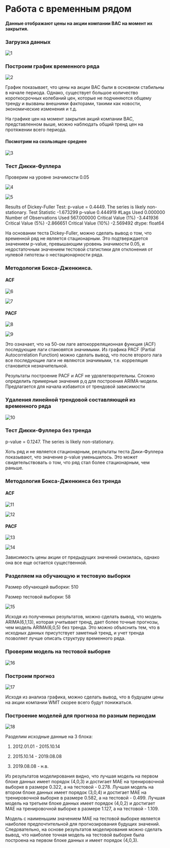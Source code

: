 # Работа с временным рядом
#### Данные отображают цены на акции компании BAC на момент их закрытия.

### Загрузка данных

![1](https://user-images.githubusercontent.com/114734035/236707918-2eca3fa2-bdf4-4335-beba-e3ee20d1e0f2.png)

### Построим график временного ряда

![2](https://user-images.githubusercontent.com/114734035/236707929-76efe6c0-6964-46b4-8f78-3f9d388905de.png)

График показывает, что цены на акции BAC были в основном стабильны в начале периода. Однако, существует большое количество короткосрочных колебаний цен, которые не подчиняются общему тренду и вызваны внешними факторами, такими как новости, экономические изменения и т.д.

На графике цен на момент закрытия акций компании BAC, представленном выше, можно наблюдать общий тренд цен на протяжении всего периода.

#### Посмотрим на скользящее среднее

![3](https://user-images.githubusercontent.com/114734035/236707942-9fe36fae-34c4-4e9e-b99d-b6238d06620d.png)

### Тест Дикки-Фуллера 

Проверим на уровне значимости 0.05

![4](https://user-images.githubusercontent.com/114734035/236707950-62442d24-3dcc-49e8-89d9-20ac512bd4d9.png)

![5](https://user-images.githubusercontent.com/114734035/236707959-8c0b5857-08e2-4ec2-889f-6969e986d904.png)

Results of Dickey-Fuller Test:
p-value = 0.4449. The series is likely non-stationary.
Test Statistic                  -1.673299
p-value                          0.444919
#Lags Used                       0.000000
Number of Observations Used    567.000000
Critical Value (1%)             -3.441936
Critical Value (5%)             -2.866651
Critical Value (10%)            -2.569492
dtype: float64

На основании теста Dickey-Fuller, можно сделать вывод о том, что временной ряд не является стационарным. Это подтверждается значением p-value, превышающим уровень значимости 0.05, и недостаточным значением тестовой статистики для отклонения от нулевой гипотезы о нестационарности ряда.

### Методология Бокса-Дженкинса.
#### ACF

![6](https://user-images.githubusercontent.com/114734035/236707978-f48ea200-70a8-4aab-95b4-82524488567c.png)

![7](https://user-images.githubusercontent.com/114734035/236707983-59009bfd-ce4b-4008-bf25-27965fa8c120.png)

#### PACF

![8](https://user-images.githubusercontent.com/114734035/236707993-53c38667-b8ae-4aa4-ac03-eff7fc0050ce.png)

![9](https://user-images.githubusercontent.com/114734035/236707997-7b4980a1-69c2-4103-92c9-557adb73b1b9.png)

Это означает, что на 50-ом лаге автокорреляционная функция (ACF) последующие лаги становятся значимыми. Из графика PACF (Partial Autocorrelation Function) можно сделать вывод, что после второго лага все последующие лаги не являются значимыми, т.е. корреляция становится незначительной.

Результаты построение PACF и ACF не удовлетворительны. Сложно определить примерные значения p,q для построения ARIMA-модели. Предлагается для начала избавится от трендовой зависимости

### Удаления линейной трендовой составляющей из временного ряда

![10](https://user-images.githubusercontent.com/114734035/236708018-54bd518a-8174-45a9-8d2e-ca65dba0e2c8.png)

### Тест Дикки-Фуллера  без тренда

p-value = 0.1247. The series is likely non-stationary.

Хоть ряд и не является стационарным, результаты теста Дики-Фуллера показывают, что значение p-value уменьшилось. Это может свидетельствовать о том, что ряд стал более стационарным, чем раньше.

### Методология Бокса-Дженкинса без тренда

#### ACF

![11](https://user-images.githubusercontent.com/114734035/236708028-e8fb1efd-5731-42bd-a7f9-0b6c0f57d06b.png)

![12](https://user-images.githubusercontent.com/114734035/236708033-a0d7b3b2-2119-4d9b-979b-c5210d5b7ffe.png)

#### PACF

![13](https://user-images.githubusercontent.com/114734035/236708039-13c6ad30-8391-4db9-9ba8-c0bb0730fe7a.png)

![14](https://user-images.githubusercontent.com/114734035/236708095-bca8e091-5a58-47de-abce-98aad2160271.png)

Зависимость цены акции от предыдущих значений снизилась, однако она все еще остается существенной.

### Разделяем на обучающую и тестовую выборки

Размер обучающей выборки: 510

Размер тестовой выборки: 58

![15](https://user-images.githubusercontent.com/114734035/236708100-f10692a3-b564-4220-9e93-886f646eec9d.png)

Исходя из полученных результатов, можно сделать вывод, что модель ARIMA(6,1,13), которая учитывает тренд, дает более точные прогнозы, чем модель ARIMA(6,0,5) без тренда. Это можно объяснить тем, что в исходных данных присутствует заметный тренд, и учет тренда позволяет лучше описать структуру временного ряда.

### Проверим модель на тестовой выборке

![16](https://user-images.githubusercontent.com/114734035/236708106-48b197bd-0466-4870-9766-9ec2ec2b93d5.png)

### Построим прогноз

![17](https://user-images.githubusercontent.com/114734035/236708134-1bd1b497-c155-4f1b-9acd-1d303f386873.png)

Исходя из анализа графика, можно сделать вывод, что в будущем цены на акции компании WMT скорее всего будут понижаться.

### Построение моделей для прогноза по разным периодам

![18](https://user-images.githubusercontent.com/114734035/236708116-6612b3d2-f07d-4d08-8801-349978ce9810.png)

Разделим исходные данные на 3 блока:

1) 2012.01.01 - 2015.10.14

2) 2015.10.14 - 2019.08.08

3) 2019.08.08 - н.в.

Из результатов моделирования видно, что лучшая модель на первом блоке данных имеет порядок (4,0,3) и достигает MAE на тренировочной выборке в размере 0.322, а на тестовой - 0.278. Лучшая модель на втором блоке данных имеет порядок (3,0,4) и достигает MAE на тренировочной выборке в размере 0.582, а на тестовой - 0.499. Лучшая модель на третьем блоке данных имеет порядок (4,0,2) и достигает MAE на тренировочной выборке в размере 1.127, а на тестовой - 1.109.

Модель с наименьшим значением MAE на тестовой выборке является наиболее предпочтительной для прогнозирования будущих значений. Следовательно, на основе результатов моделирования можно сделать вывод, что наиболее точная модель на тестовой выборке была построена на первом блоке данных и имеет порядок (4,0,3).




















